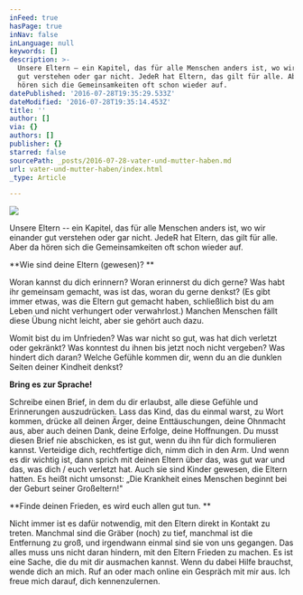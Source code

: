 ```yaml
---
inFeed: true
hasPage: true
inNav: false
inLanguage: null
keywords: []
description: >-
  Unsere Eltern – ein Kapitel, das für alle Menschen anders ist, wo wir einander
  gut verstehen oder gar nicht. JedeR hat Eltern, das gilt für alle. Aber da
  hören sich die Gemeinsamkeiten oft schon wieder auf. 
datePublished: '2016-07-28T19:35:29.533Z'
dateModified: '2016-07-28T19:35:14.453Z'
title: ''
author: []
via: {}
authors: []
publisher: {}
starred: false
sourcePath: _posts/2016-07-28-vater-und-mutter-haben.md
url: vater-und-mutter-haben/index.html
_type: Article

---
```

![](https://the-grid-user-content.s3-us-west-2.amazonaws.com/56ba8855-31c2-4be8-9d56-36375ba95caf.jpg)

Unsere Eltern -- ein Kapitel, das für alle Menschen anders ist, wo wir einander gut verstehen oder gar nicht. JedeR hat Eltern, das gilt für alle. Aber da hören sich die Gemeinsamkeiten oft schon wieder auf. 

**Wie sind deine Eltern (gewesen)? **

Woran kannst du dich erinnern? Woran erinnerst du dich gerne? Was habt ihr gemeinsam gemacht, was ist das, woran du gerne denkst? (Es gibt immer etwas, was die Eltern gut gemacht haben, schließlich bist du am Leben und nicht verhungert oder verwahrlost.) Manchen Menschen fällt diese Übung nicht leicht, aber sie gehört auch dazu. 

Womit bist du im Unfrieden? Was war nicht so gut, was hat dich verletzt oder gekränkt? Was konntest du ihnen bis jetzt noch nicht vergeben? Was hindert dich daran? Welche Gefühle kommen dir, wenn du an die dunklen Seiten deiner Kindheit denkst? 

**Bring es zur Sprache!**

Schreibe einen Brief, in dem du dir erlaubst, alle diese Gefühle und Erinnerungen auszudrücken. Lass das Kind, das du einmal warst, zu Wort kommen, drücke all deinen Ärger, deine Enttäuschungen, deine Ohnmacht aus, aber auch deinen Dank, deine Erfolge, deine Hoffnungen. Du musst diesen Brief nie abschicken, es ist gut, wenn du ihn für dich formulieren kannst. Verteidige dich, rechtfertige dich, nimm dich in den Arm. Und wenn es dir wichtig ist, dann sprich mit deinen Eltern über das, was gut war und das, was dich / euch verletzt hat. Auch sie sind Kinder gewesen, die Eltern hatten. Es heißt nicht umsonst: „Die Krankheit eines Menschen beginnt bei der Geburt seiner Großeltern!" 

**Finde deinen Frieden, es wird euch allen gut tun. **

Nicht immer ist es dafür notwendig, mit den Eltern direkt in Kontakt zu treten. Manchmal sind die Gräber (noch) zu tief, manchmal ist die Entfernung zu groß, und irgendwann einmal sind sie von uns gegangen. Das alles muss uns nicht daran hindern, mit den Eltern Frieden zu machen. Es ist eine Sache, die du mit dir ausmachen kannst. Wenn du dabei Hilfe brauchst, wende dich an mich. Ruf an oder mach online ein Gespräch mit mir aus. Ich freue mich darauf, dich kennenzulernen.